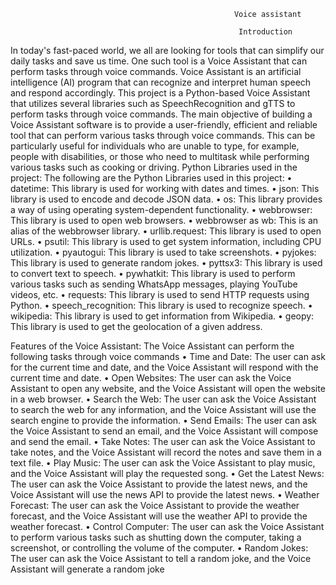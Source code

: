                                                       Voice assistant

                                                       Introduction
In today's fast-paced world, we all are looking for tools that can simplify our daily tasks 
and save us time. One such tool is a Voice Assistant that can perform tasks through 
voice commands. Voice Assistant is an artificial intelligence (AI) program that can 
recognize and interpret human speech and respond accordingly. This project is a 
Python-based Voice Assistant that utilizes several libraries such as SpeechRecognition 
and gTTS to perform tasks through voice commands.
The main objective of building a Voice Assistant software is to provide a user-friendly, 
efficient and reliable tool that can perform various tasks through voice commands. This 
can be particularly useful for individuals who are unable to type, for example, people 
with disabilities, or those who need to multitask while performing various tasks such as 
cooking or driving.
Python Libraries used in the project:
The following are the Python Libraries used in this project:
• datetime: This library is used for working with dates and times.
• json: This library is used to encode and decode JSON data.
• os: This library provides a way of using operating system-dependent functionality.
• webbrowser: This library is used to open web browsers.
• webbrowser as wb: This is an alias of the webbrowser library.
• urllib.request: This library is used to open URLs.
• psutil: This library is used to get system information, including CPU utilization.
• pyautogui: This library is used to take screenshots.
• pyjokes: This library is used to generate random jokes.
• pyttsx3: This library is used to convert text to speech.
• pywhatkit: This library is used to perform various tasks such as sending WhatsApp 
messages, playing YouTube videos, etc.
• requests: This library is used to send HTTP requests using Python.
• speech_recognition: This library is used to recognize speech.
• wikipedia: This library is used to get information from Wikipedia.
• geopy: This library is used to get the geolocation of a given address.


Features of the Voice Assistant:
The Voice Assistant can perform the following tasks through voice commands
• Time and Date: The user can ask for the current time and date, and the Voice 
Assistant will respond with the current time and date.
• Open Websites: The user can ask the Voice Assistant to open any website, and 
the Voice Assistant will open the website in a web browser.
• Search the Web: The user can ask the Voice Assistant to search the web for any 
information, and the Voice Assistant will use the search engine to provide the 
information.
• Send Emails: The user can ask the Voice Assistant to send an email, and the Voice 
Assistant will compose and send the email.
• Take Notes: The user can ask the Voice Assistant to take notes, and the Voice 
Assistant will record the notes and save them in a text file.
• Play Music: The user can ask the Voice Assistant to play music, and the Voice 
Assistant will play the requested song.
• Get the Latest News: The user can ask the Voice Assistant to provide the latest
news, and the Voice Assistant will use the news API to provide the latest news.
• Weather Forecast: The user can ask the Voice Assistant to provide the weather 
forecast, and the Voice Assistant will use the weather API to provide the weather 
forecast.
• Control Computer: The user can ask the Voice Assistant to perform various tasks 
such as shutting down the computer, taking a screenshot, or controlling the 
volume of the computer.
• Random Jokes: The user can ask the Voice Assistant to tell a random joke, and 
the Voice Assistant will generate a random joke
 
